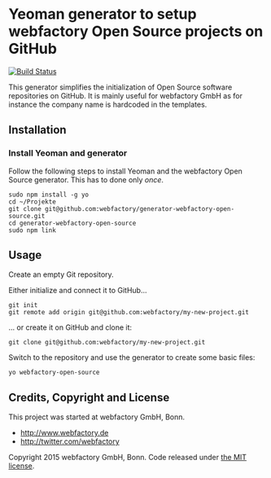 # Yeoman generator to setup webfactory Open Source projects on GitHub #

[![Build Status](https://travis-ci.org/webfactory/generator-webfactory-open-source.svg?branch=master)](https://travis-ci.org/webfactory/generator-webfactory-open-source)

This generator simplifies the initialization of Open Source software repositories on GitHub.
It is mainly useful for webfactory GmbH as for instance the company name is hardcoded in the templates.

## Installation ##

### Install Yeoman and generator ###

Follow the following steps to install Yeoman and the webfactory Open Source generator.
This has to done only *once*.

    sudo npm install -g yo
    cd ~/Projekte
    git clone git@github.com:webfactory/generator-webfactory-open-source.git
    cd generator-webfactory-open-source
    sudo npm link

## Usage ##

Create an empty Git repository.

Either initialize and connect it to GitHub...

    git init
    git remote add origin git@github.com:webfactory/my-new-project.git
    
... or create it on GitHub and clone it:

    git clone git@github.com:webfactory/my-new-project.git
    
Switch to the repository and use the generator to create some basic files:

    yo webfactory-open-source

## Credits, Copyright and License ##

This project was started at webfactory GmbH, Bonn.

- <http://www.webfactory.de>
- <http://twitter.com/webfactory>

Copyright 2015 webfactory GmbH, Bonn. Code released under [the MIT license](LICENSE).
